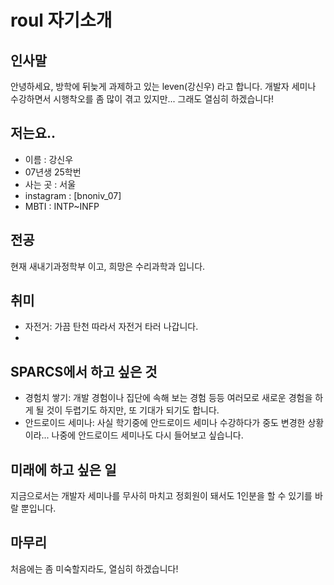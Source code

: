 # roul 자기소개

## 인사말
안녕하세요, 방학에 뒤늦게 과제하고 있는 leven(강신우) 라고 합니다.
개발자 세미나 수강하면서 시행착오를 좀 많이 겪고 있지만... 그래도 열심히 하겠습니다!

## 저는요..
+ 이름 : 강신우
+ 07년생 25학번
+ 사는 곳 : 서울
+ instagram : [bnoniv_07]
+ MBTI : INTP~INFP

## 전공
현재 새내기과정학부 이고, 희망은 수리과학과 입니다.

## 취미
+ 자전거: 가끔 탄천 따라서 자전거 타러 나갑니다.
+ 

## SPARCS에서 하고 싶은 것
+ 경험치 쌓기: 개발 경험이나 집단에 속해 보는 경험 등등 여러모로 새로운 경험을 하게 될 것이 두렵기도 하지만, 또 기대가 되기도 합니다.
+ 안드로이드 세미나: 사실 학기중에 안드로이드 세미나 수강하다가 중도 변경한 상황이라... 나중에 안드로이드 세미나도 다시 들어보고 싶습니다.

## 미래에 하고 싶은 일
지금으로서는 개발자 세미나를 무사히 마치고 정회원이 돼서도 1인분을 할 수 있기를 바랄 뿐입니다.

## 마무리
처음에는 좀 미숙할지라도, 열심히 하겠습니다!
